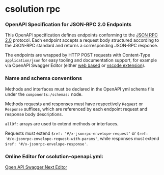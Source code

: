# csolution rpc

### OpenAPI Specification for JSON-RPC 2.0 Endpoints

This OpenAPI specification defines endpoints conforming to the [JSON RPC 2.0](https://www.jsonrpc.org/specification) protocol. Each endpoint accepts a request body structured according to the JSON-RPC standard and returns a corresponding JSON-RPC response.

The endpoints are wrapped by HTTP POST requests with Content-Type `application/json` for easy tooling and documentation support, for example via OpenAPI Swagger Editor (either [web based](https://editor-next.swagger.io/) or [vscode extension](https://marketplace.visualstudio.com/items?itemName=42Crunch.vscode-openapi)).

### Name and schema conventions

Methods and interfaces must be declared in the OpenAPI yml schema file under the `components:/schemas:` node.

Methods requests and responses must have respectively `Request` or `Response` suffixes, which are referenced by each endpoint request and response body descriptions.

`allOf:` arrays are used to extend methods or interfaces.

Requests must extend `$ref: '#/x-jsonrpc-envelope-request'` or `$ref: '#/x-jsonrpc-envelope-request-with-params'`, while responses must extend `$ref: '#/x-jsonrpc-envelope-response'`.

### Online Editor for csolution-openapi.yml:

[Open API Swagger Next Editor](https://editor-next.swagger.io/?url=https://raw.githubusercontent.com/Open-CMSIS-Pack/csolution-rpc/refs/heads/main/api/csolution-openapi.yml)

